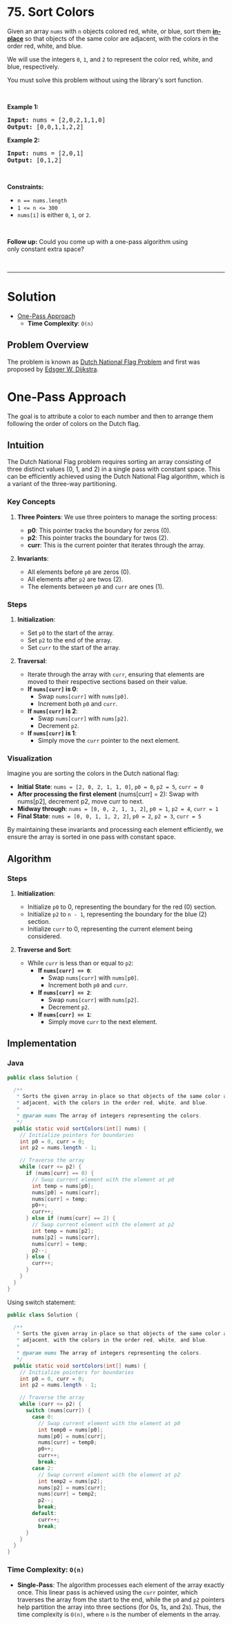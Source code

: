 # 75. Sort Colors

<p>Given an array <code>nums</code> with <code>n</code> objects colored red, white, or blue, sort them <strong><a href="https://en.wikipedia.org/wiki/In-place_algorithm" target="_blank">in-place</a> </strong>so that objects of the same color are adjacent, with the colors in the order red, white, and blue.</p>

<p>We will use the integers <code>0</code>, <code>1</code>, and <code>2</code> to represent the color red, white, and blue, respectively.</p>

<p>You must solve this problem without using the library's sort function.</p>

<p>&nbsp;</p>
<p><strong class="example">Example 1:</strong></p>

<pre><strong>Input:</strong> nums = [2,0,2,1,1,0]
<strong>Output:</strong> [0,0,1,1,2,2]
</pre>

<p><strong class="example">Example 2:</strong></p>

<pre><strong>Input:</strong> nums = [2,0,1]
<strong>Output:</strong> [0,1,2]
</pre>

<p>&nbsp;</p>
<p><strong>Constraints:</strong></p>

<ul>
  <li><code>n == nums.length</code></li>
  <li><code>1 &lt;= n &lt;= 300</code></li>
  <li><code>nums[i]</code> is either <code>0</code>, <code>1</code>, or <code>2</code>.</li>
</ul>

<p>&nbsp;</p>
<p><strong>Follow up:</strong>&nbsp;Could you come up with a one-pass algorithm using only&nbsp;constant extra space?</p>

<br>

---

# Solution

- [One-Pass Approach](#one-pass-approach)
  - **Time Complexity**: `O(n)`  

## Problem Overview

The problem is known as [Dutch National Flag Problem](https://en.wikipedia.org/wiki/Dutch_national_flag_problem) and first was proposed by [Edsger W. Dijkstra](https://en.wikipedia.org/wiki/Edsger_W._Dijkstra).

# One-Pass Approach

The goal is to attribute a color to each number and then to arrange them following the order of colors on the Dutch flag.

## **Intuition**

The Dutch National Flag problem requires sorting an array consisting of three distinct values (0, 1, and 2) in a single pass with constant space. This can be efficiently achieved using the Dutch National Flag algorithm, which is a variant of the three-way partitioning.

### Key Concepts

1. **Three Pointers**: We use three pointers to manage the sorting process:
    - **p0**: This pointer tracks the boundary for zeros (0).
    - **p2**: This pointer tracks the boundary for twos (2).
    - **curr**: This is the current pointer that iterates through the array.

2. **Invariants**:
    - All elements before `p0` are zeros (0).
    - All elements after `p2` are twos (2).
    - The elements between `p0` and `curr` are ones (1).

### Steps

1. **Initialization**:
    - Set `p0` to the start of the array.
    - Set `p2` to the end of the array.
    - Set `curr` to the start of the array.

2. **Traversal**:
    - Iterate through the array with `curr`, ensuring that elements are moved to their respective sections based on their value.
    - **If `nums[curr]` is 0**:
        - Swap `nums[curr]` with `nums[p0]`.
        - Increment both `p0` and `curr`.
    - **If `nums[curr]` is 2**:
        - Swap `nums[curr]` with `nums[p2]`.
        - Decrement `p2`.
    - **If `nums[curr]` is 1**:
        - Simply move the `curr` pointer to the next element.

### Visualization

Imagine you are sorting the colors in the Dutch national flag:

- **Initial State**: `nums = [2, 0, 2, 1, 1, 0]`, `p0 = 0`, `p2 = 5`, `curr = 0`
- **After processing the first element** (nums[curr] = 2): Swap with nums[p2], decrement p2, move curr to next.
- **Midway through**: `nums = [0, 0, 2, 1, 1, 2]`, `p0 = 1`, `p2 = 4`, `curr = 1`
- **Final State**: `nums = [0, 0, 1, 1, 2, 2]`, `p0 = 2`, `p2 = 3`, `curr = 5`

By maintaining these invariants and processing each element efficiently, we ensure the array is sorted in one pass with constant space.

## **Algorithm**

### Steps

1. **Initialization**:
   - Initialize `p0` to 0, representing the boundary for the red (0) section.
   - Initialize `p2` to `n - 1`, representing the boundary for the blue (2) section.
   - Initialize `curr` to 0, representing the current element being considered.

2. **Traverse and Sort**:
   - While `curr` is less than or equal to `p2`:
     - **If `nums[curr] == 0`**:
        - Swap `nums[curr]` with `nums[p0]`.
        - Increment both `p0` and `curr`.
     - **If `nums[curr] == 2`**:
        - Swap `nums[curr]` with `nums[p2]`.
        - Decrement `p2`.
     - **If `nums[curr] == 1`**:
        - Simply move `curr` to the next element.

## **Implementation**

### Java

```java
public class Solution {

  /**
   * Sorts the given array in-place so that objects of the same color are
   * adjacent, with the colors in the order red, white, and blue.
   *
   * @param nums The array of integers representing the colors.
   */
  public static void sortColors(int[] nums) {
    // Initialize pointers for boundaries
    int p0 = 0, curr = 0;
    int p2 = nums.length - 1;

    // Traverse the array
    while (curr <= p2) {
      if (nums[curr] == 0) {
        // Swap current element with the element at p0
        int temp = nums[p0];
        nums[p0] = nums[curr];
        nums[curr] = temp;
        p0++;
        curr++;
      } else if (nums[curr] == 2) {
        // Swap current element with the element at p2
        int temp = nums[p2];
        nums[p2] = nums[curr];
        nums[curr] = temp;
        p2--;
      } else {
        curr++;
      }
    }
  }
}
```

Using switch statement:

```java
public class Solution {

  /**
   * Sorts the given array in-place so that objects of the same color are
   * adjacent, with the colors in the order red, white, and blue.
   *
   * @param nums The array of integers representing the colors.
   */
  public static void sortColors(int[] nums) {
    // Initialize pointers for boundaries
    int p0 = 0, curr = 0;
    int p2 = nums.length - 1;

    // Traverse the array
    while (curr <= p2) {
      switch (nums[curr]) {
        case 0:
          // Swap current element with the element at p0
          int temp0 = nums[p0];
          nums[p0] = nums[curr];
          nums[curr] = temp0;
          p0++;
          curr++;
          break;
        case 2:
          // Swap current element with the element at p2
          int temp2 = nums[p2];
          nums[p2] = nums[curr];
          nums[curr] = temp2;
          p2--;
          break;
        default:
          curr++;
          break;
      }
    }
  }
}
```

### **Time Complexity**: `O(n)`

- **Single-Pass**: The algorithm processes each element of the array exactly once. This linear pass is achieved using the `curr` pointer, which traverses the array from the start to the end, while the `p0` and `p2` pointers help partition the array into three sections (for 0s, 1s, and 2s). Thus, the time complexity is `O(n)`, where `n` is the number of elements in the array.

